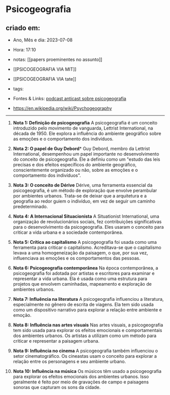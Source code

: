 # Psicogeografia

## criado em: 
-  Ano, Mês e dia: 2023-07-08
- Hora: 17:10
- notas: [[papers proeminentes no assunto]]
- [[PSICOGEOGRAFIA VIA MIT]]
- [[PSICOGEOGRAFIA VIA tate]]

- tags: 
- Fontes & Links: [podcast anticast sobre psicogeografia](http://anticast.com.br/2017/11/anticast/anticast-312-psicogeografia-e-teoria-da-deriva/)
- https://en.wikipedia.org/wiki/Psychogeography
---

1. **Nota 1: Definição de psicogeografia**
   A psicogeografia é um conceito introduzido pelo movimento de vanguarda, Lettrist International, na década de 1950. Ele explora a influência do ambiente geográfico sobre as emoções e o comportamento dos indivíduos.

2. **Nota 2: O papel de Guy Debord***
   Guy Debord, membro da Lettrist International, desempenhou um papel importante no desenvolvimento do conceito de psicogeografia. Ele a definiu como um "estudo das leis precisas e dos efeitos específicos do ambiente geográfico, conscientemente organizado ou não, sobre as emoções e o comportamento dos indivíduos".

3. **Nota 3: O conceito de Dérive**
   Dérive, uma ferramenta essencial da psicogeografia, é um método de exploração que envolve perambular por ambientes urbanos. Trata-se de deixar que a arquitetura e a geografia ao redor guiem o indivíduo, em vez de seguir um caminho predeterminado.

4. **Nota 4: A Internacional Situacionista**
   A Situationist International, uma organização de revolucionários sociais, fez contribuições significativas para o desenvolvimento da psicogeografia. Eles usaram o conceito para criticar a vida urbana e a sociedade contemporânea.

5. **Nota 5: Crítica ao capitalismo**
   A psicogeografia foi usada como uma ferramenta para criticar o capitalismo. Acreditava-se que o capitalismo levava a uma homogeneização da paisagem, o que, por sua vez, influenciava as emoções e os comportamentos das pessoas.

6. **Nota 6: Psicogeografia contemporânea**
   Na época contemporânea, a psicogeografia foi adotada por artistas e escritores para examinar e representar a vida urbana. Ela é usada como uma estrutura para projetos que envolvem caminhadas, mapeamento e exploração de ambientes urbanos.

7. **Nota 7: Influência na literatura**
   A psicogeografia influenciou a literatura, especialmente no gênero de escrita de viagens. Ela tem sido usada como um dispositivo narrativo para explorar a relação entre ambiente e emoção.

8. **Nota 8: Influência nas artes visuais**
   Nas artes visuais, a psicogeografia tem sido usada para explorar os efeitos emocionais e comportamentais dos ambientes urbanos. Os artistas a utilizam como um método para criticar e representar a paisagem urbana.

9. **Nota 9: Influência no cinema**
   A psicogeografia também influenciou o setor cinematográfico. Os cineastas usam o conceito para explorar a relação entre os personagens e seu ambiente urbano.

10. **Nota 10: Influência na música**
   Os músicos têm usado a psicogeografia para explorar os efeitos emocionais dos ambientes urbanos. Isso geralmente é feito por meio de gravações de campo e paisagens sonoras que capturam os sons da cidade.

